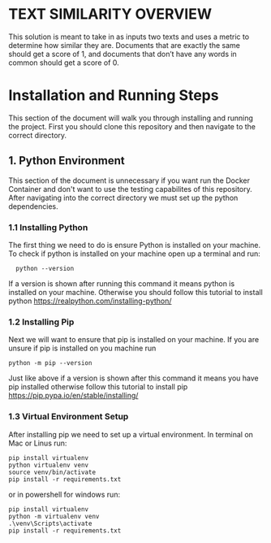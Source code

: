 # TEXT SIMILARITY OVERVIEW
This solution is meant to take in as inputs two texts and uses a metric to determine how similar they are. Documents that are exactly the same should get a score of 1, and documents that don’t have any words in common should get a score of 0.

# Installation and Running Steps
This section of the document will walk you through installing and running the project.
First you should clone this repository and then navigate to the correct directory.

## 1. Python Environment
  This section of the document is unnecessary if you want run the Docker Container and don't want to use the testing capabilites of this repository.
  After navigating into the correct directory we must set up the python dependencies.  
  
  ### 1.1 Installing Python
  The first thing we need to do is ensure Python is installed on your machine. 
  To check if python is installed on your machine open up a terminal and run:
  
      python --version
  If a version is shown after running this command it means python is installed on your machine. Otherwise you should follow this tutorial to install python https://realpython.com/installing-python/

### 1.2 Installing Pip
Next we will want to ensure that pip is installed on your machine.
If you are unsure if pip is installed on you machine run 

    python -m pip --version
Just like above if a version is shown after this command it means you have pip installed otherwise follow this tutorial to install pip
https://pip.pypa.io/en/stable/installing/


### 1.3 Virtual Environment Setup
After installing pip we need to set up a virtual environment. 
In terminal on Mac or Linus run:

    pip install virtualenv
    python virtualenv venv
    source venv/bin/activate
    pip install -r requirements.txt

or in powershell for windows run:

    pip install virtualenv
    python -m virtualenv venv
    .\venv\Scripts\activate
    pip install -r requirements.txt

